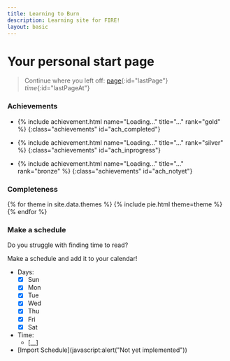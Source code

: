 ```yaml
---
title: Learning to Burn
description: Learning site for FIRE!
layout: basic
---
```


# Your personal start page

> Continue where you left off: [page](page){:id="lastPage"} _time_{:id="lastPageAt"}


### Achievements

- {% include achievement.html name="Loading..." title="..." rank="gold" %}
{:class="achievements" id="ach_completed"}

- {% include achievement.html name="Loading..." title="..." rank="silver" %}
{:class="achievements" id="ach_inprogress"}

- {% include achievement.html name="Loading..." title="..." rank="bronze" %}
{:class="achievements" id="ach_notyet"}

### Completeness
{% for theme in site.data.themes %}
{% include pie.html theme=theme %}
{% endfor %}

### Make a schedule

Do you struggle with finding time to read?

Make a schedule and add it to your calendar!

- Days:
  - [x] Sun
  - [x] Mon
  - [x] Tue
  - [x] Wed
  - [x] Thu
  - [x] Fri
  - [x] Sat
- Time:
  - [__]
- [Import Schedule](javascript:alert("Not yet implemented"))